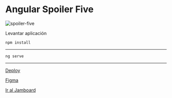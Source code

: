 # Angular Spoiler Five

![spoiler-five](https://user-images.githubusercontent.com/52612929/115938004-ab779c80-a46f-11eb-8b5d-c6acb7a793f9.png)

Levantar aplicación

    npm install  
---    
    
    ng serve

---

[Deploy](https://tomasarras.github.io/spoiler-five/)

[Figma](https://www.figma.com/file/JpTud84nzncL1Rlv237l6m/interfaces-copia)

[Ir al Jamboard](https://jamboard.google.com/d/1P0qFmUoK91TB48fBZe6tICXX87sBZYZ7DTCiuilJTPA/viewer?f=1)
